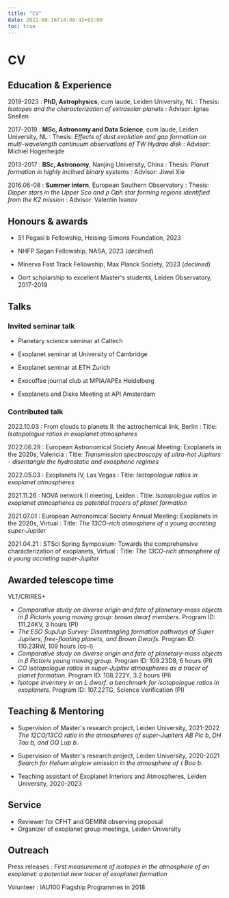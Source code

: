 ```yaml
---
title: "CV"
date: 2022-08-16T14:48:43+02:00
toc: true
---
```


# CV

## Education & Experience


2019-2023
:   **PhD, Astrophysics**, cum laude, Leiden University, NL
:    Thesis: *Isotopes and the characterization of extrasolar planets*
:    Advisor: Ignas Snellen


2017-2019
:   **MSc, Astronomy and Data Science**, cum laude, Leiden University, NL
:    Thesis: *Effects of dust evolution and gap formation on multi-wavelength continuum observations of TW Hydrae disk*
:    Advisor: Michiel Hogerheijde


2013-2017
:   **BSc, Astronomy**, Nanjing University, China
:    Thesis: *Planet formation in highly inclined binary systems*
:    Advisor: Jiwei Xie

2016.06-08
:   **Summer intern**, European Southern Observatory
:    Thesis: *Dipper stars in the Upper Sco and ρ Oph star forming regions identified from the K2 mission*
:    Advisor: Valentin Ivanov


## Honours & awards

- 51 Pegasi b Fellowship, Heising-Simons Foundation, 2023

- NHFP Sagan Fellowship, NASA, 2023 (*declined*)

- Minerva Fast Track Fellowship, Max Planck Society, 2023 (*declined*)

- Oort scholarship to excellent Master's students, Leiden Observatory, 2017-2019

<!-- - Annual scholarship of National Astronomy Observatory, Chinese Academy of Science, 2014 -->


## Talks

### Invited seminar talk

- Planetary science seminar at Caltech

- Exoplanet seminar at University of Cambridge

- Exoplanet seminar at ETH Zurich

- Exocoffee journal club at MPIA/APEx Heidelberg

- Exoplanets and Disks Meeting at API Amsterdam

### Contributed talk

2022.10.03
:   From clouds to planets II: the astrochemical link, Berlin
:   Title: *Isotopologue ratios in exoplanet atmospheres*

2022.06.29
:   European Astronomical Society Annual Meeting: Exoplanets in the 2020s, Valencia
:   Title: *Transmission spectroscopy of ultra-hot Jupiters - disentangle the hydrostatic and exospheric regimes*

2022.05.03
:   Exoplanets IV, Las Vegas
:   Title: *Isotopologue ratios in exoplanet atmospheres*

2021.11.26
:   NOVA network II meeting, Leiden
:   Title: *Isotopologue ratios in exoplanet atmospheres as potential tracers of planet formation*

2021.07.01
:   European Astronomical Society Annual Meeting: Exoplanets in the 2020s, Virtual
:   Title: *The 13CO-rich atmosphere of a young accreting super-Jupiter*

2021.04.21
:   STScI Spring Symposium: Towards the comprehensive characterization of exoplanets, Virtual
:   Title: *The 13CO-rich atmosphere of a young accreting super-Jupiter*


## Awarded telescope time

VLT/CRIRES+
- *Comparative study on diverse origin and fate of planetary-mass objects in β Pictoris young moving group: brown dwarf members.* Program ID: 111.24KV, 3 hours (PI)
- *The ESO SupJup Survey: Disentangling formation pathways of Super Jupiters, free-floating planets, and Brown Dwarfs.* Program ID: 110.23RW, 109 hours (co-I)
- *Comparative study on diverse origin and fate of planetary-mass objects in β Pictoris young moving group.* Program ID: 109.23D8, 6 hours (PI)
- *CO isotopologue ratios in super-Jupiter atmospheres as a tracer of planet formation.* Program ID: 108.222Y, 3.2 hours (PI)
- *Isotope inventory in an L dwarf: a benchmark for isotopologue ratios in exoplanets.* Program ID: 107.22TG, Science Verification (PI)


## Teaching & Mentoring


- Supervision of Master's research project, Leiden University, 2021-2022 
    *The 12CO/13CO ratio in the atmospheres of super-Jupiters AB Pic b, DH Tau b, and GQ Lup b.*

- Supervision of Master's research project, Leiden University, 2020-2021 
    *Search for Helium airglow emission in the atmosphere of τ Boo b.*

- Teaching assistant of Exoplanet Interiors and Atmospheres, Leiden University, 2020-2023


## Service

- Reviewer for CFHT and GEMINI observing proposal
- Organizer of exoplanet group meetings, Leiden University



## Outreach

Press releases
:   *First measurement of isotopes in the atmosphere of an exoplanet: a potential new tracer of exoplanet formation*

Volunteer 
:   IAU100 Flagship Programmes in 2018
